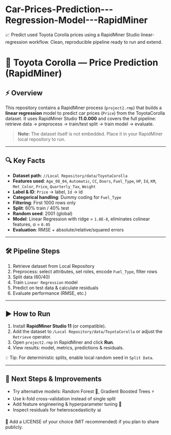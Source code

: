 # Car-Prices-Prediction---Regression-Model---RapidMiner
📈 Predict used Toyota Corolla prices using a RapidMiner Studio linear-regression workflow. Clean, reproducible pipeline ready to run and extend.

# 🚗 Toyota Corolla — Price Prediction (RapidMiner)


## ⚡ Overview

This repository contains a RapidMiner process (`project2.rmp`) that builds a **linear regression** model to predict car prices (`Price`) from the ToyotaCorolla dataset. It uses RapidMiner Studio **11.0.000** and covers the full pipeline: retrieve data → preprocess → train/test split → train model → evaluate.

> **Note:** The dataset itself is not embedded. Place it in your RapidMiner local repository to run.

---

## 🔍 Key Facts

* **Dataset path**: `//Local Repository/data/ToyotaCorolla`
* **Features used**: `Age_08_04`, `Automatic`, `CC`, `Doors`, `Fuel_Type`, `HP`, `Id`, `KM`, `Met_Color`, `Price`, `Quarterly_Tax`, `Weight`
* **Label & ID**: `Price` → label, `Id` → id
* **Categorical handling**: Dummy coding for `Fuel_Type`
* **Filtering**: First 1000 rows only
* **Split**: 60% train / 40% test
* **Random seed**: 2001 (global)
* **Model**: Linear Regression with ridge = `1.0E-8`, eliminates colinear features, α = `0.05`
* **Evaluation**: RMSE + absolute/relative/squared errors

---

## 🛠️ Pipeline Steps

1. Retrieve dataset from Local Repository
2. Preprocess: select attributes, set roles, encode `Fuel_Type`, filter rows
3. Split data (60/40)
4. Train `Linear Regression` model
5. Predict on test data & calculate residuals
6. Evaluate performance (RMSE, etc.)

---

## ▶️ How to Run

1. Install **RapidMiner Studio 11** (or compatible).
2. Add the dataset to `/Local Repository/data/ToyotaCorolla` or adjust the `Retrieve` operator.
3. Open `project2.rmp` in RapidMiner and click **Run**.
4. View results: model, metrics, predictions & residuals.

💡 Tip: For deterministic splits, enable local random seed in `Split Data`.

---

## 🚀 Next Steps & Improvements

* Try alternative models: Random Forest 🌲, Gradient Boosted Trees ⚡
* Use k-fold cross-validation instead of single split
* Add feature engineering & hyperparameter tuning 🔧
* Inspect residuals for heteroscedasticity 📊


📜 Add a LICENSE of your choice (MIT recommended) if you plan to share publicly.

